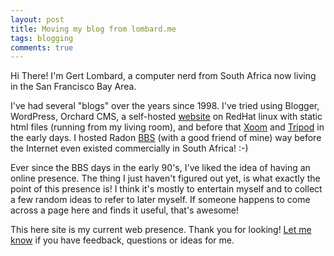 ```yaml
---
layout: post
title: Moving my blog from lombard.me
tags: blogging
comments: true
---
```


Hi There! I'm Gert Lombard, a computer nerd from South Africa now living in the San Francisco Bay Area.

I've had several "blogs" over the years since 1998. I've tried using Blogger, WordPress, Orchard CMS,
a self-hosted [website](https://web.archive.org/web/20021129130632/http://codeblast.com/~gert/) on RedHat linux with static html files (running from my living room), and before that [Xoom][xoom] and
[Tripod][tripod] in the early days. I hosted Radon [BBS](http://bbs.hmvh.net/lists/the_list.htm) (with a good friend of mine) way before the Internet even existed commercially in South Africa! :-)

Ever since the BBS days in the early 90's, I've liked the idea of having an online presence. The thing I just haven't figured out yet, is what exactly the point of this presence is! I think it's mostly to entertain myself and to collect a few random ideas to refer to later myself. If someone happens to come across a page here and finds it useful, that's awesome!

This here site is my current web presence. Thank you for looking! [Let me know](http://twitter.com/codeblast) if you have feedback, questions or ideas for me.

[xoom]: https://en.wikipedia.org/wiki/Xoom_(web_hosting)
[tripod]: https://en.wikipedia.org/wiki/Tripod.com
